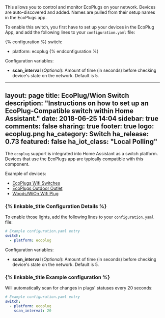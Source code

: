 

This allows you to control and monitor EcoPlugs on your network. Devices are auto-discovered and added. Names are pulled from their setup names in the EcoPlugs app.

To enable this switch, you first have to set up your devices in the EcoPlug App, and add the following lines to your `configuration.yaml` file:

{% configuration %}
switch:
  - platform: ecoplug
 {% endconfiguration %}


Configuration variables:
- **scan_interval** (*Optional*): Amount of time (in seconds) before checking device's state on the network. Default is 5.




---
layout: page
title: EcoPlug/Wion Switch
description: "Instructions on how to set up an EcoPlug-Compatible switch within Home Assistant."
date: 2018-06-25 14:04
sidebar: true
comments: false
sharing: true
footer: true
logo: ecoplug.png
ha_category: Switch
ha_release: 0.73
featured: false
ha_iot_class: "Local Polling"
---

The `ecoplug` support is integrated into Home Assistant as a switch platform. Devices that use the EcoPlugs app are typically compatible with this component.

Example of devices:

- [EcoPlugs Wifi Switches](http://www.eco-plugs.net)
- [EcoPlugs Outdoor Outlet](https://www.amazon.com/Plugs-Outdoor-Wi-Fi-Controlled-Outlets/dp/B0752R52GY)
- [Woods/WiOn Wifi Plug](https://www.amazon.com/50050-Indoor-Grounded-Outlet-White/dp/B00ZYLRQNE/ref=pd_sim_60_6?_encoding=UTF8&pd_rd_i=B00ZYLRQNE&pd_rd_r=4XJ4X1016GY1MMHRW6SD&pd_rd_w=bwROv&pd_rd_wg=0HcHA&psc=1&refRID=4XJ4X1016GY1MMHRW6SD)


### {% linkable_title Configuration Details %}


To enable those lights, add the following lines to your `configuration.yaml` file:

```yaml
# Example configuration.yaml entry
switch:
  - platform: ecoplug
```

Configuration variables:

- **scan_interval** (*Optional*): Amount of time (in seconds) before checking device's state on the network. Default is 5.

### {% linkable_title Example configuration %}

Will automatically scan for changes in plugs' statuses every 20 seconds:

```yaml
# Example configuration.yaml entry
switch:
  - platform: ecoplug
    scan_interval: 20
```
